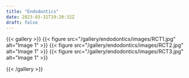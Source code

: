 ```yaml
---
title: "Endodontics"
date: 2023-03-31T19:20:32Z
draft: false
---
```


{{< gallery >}}
  {{< figure src="/gallery/endodontics/images/RCT1.jpg" alt="Image 1" >}}
  {{< figure src="/gallery/endodontics/images/RCT2.jpg" alt="Image 1" >}}
  {{< figure src="/gallery/endodontics/images/RCT3.jpg" alt="Image 1" >}}
  <!-- Add more images using the same {{< figure >}} shortcode -->
{{< /gallery >}}
